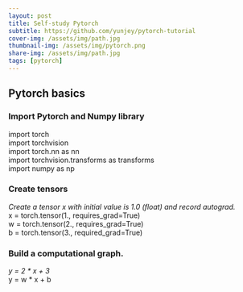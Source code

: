 ```yaml
---
layout: post
title: Self-study Pytorch
subtitle: https://github.com/yunjey/pytorch-tutorial
cover-img: /assets/img/path.jpg
thumbnail-img: /assets/img/pytorch.png
share-img: /assets/img/path.jpg
tags: [pytorch]
---
```


## Pytorch basics

### Import Pytorch and Numpy library
import torch  
import torchvision  
import torch.nn as nn  
import torchvision.transforms as transforms  
import numpy as np  

### Create tensors 
_Create a tensor x with initial value is 1.0 (float) and record autograd._  
x = torch.tensor(1., requires_grad=True)   
w = torch.tensor(2., 
requires_grad=True)  
b = torch.tensor(3., required_grad=True)  

### Build a computational graph.
_y = 2 * x + 3_    
y = w * x + b 

